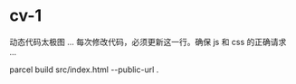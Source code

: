 # cv-1
动态代码太极图
...
每次修改代码，必须更新这一行。确保 js 和 css 的正确请求
...

parcel build src/index.html --public-url .
